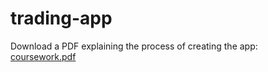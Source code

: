 # trading-app

Download a PDF explaining the process of creating the app: [coursework.pdf](https://github.com/artem-str-31/trading-app/files/9573125/coursework.pdf)
